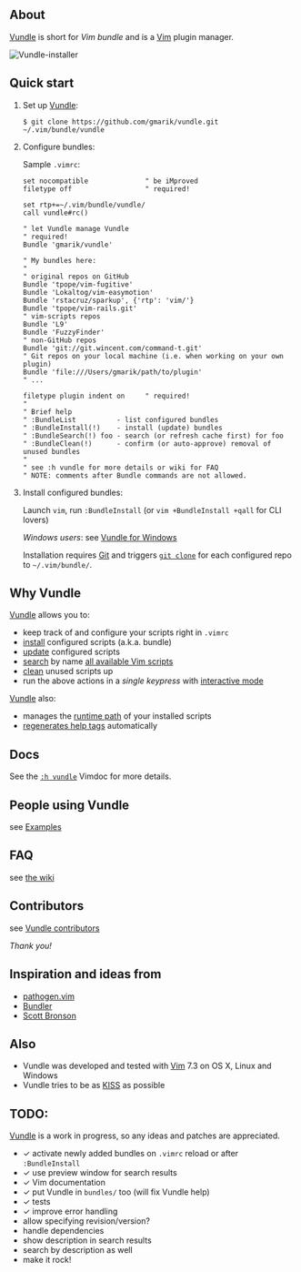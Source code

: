 ## About

[Vundle] is short for _Vim bundle_ and is a [Vim] plugin manager.

![Vundle-installer](http://25.media.tumblr.com/tumblr_m8m96w06G81r39828o1_1280.png)

## Quick start

1. Set up [Vundle]:

   ```
   $ git clone https://github.com/gmarik/vundle.git ~/.vim/bundle/vundle
   ```

2. Configure bundles:

   Sample `.vimrc`:

   ```vim
   set nocompatible              " be iMproved
   filetype off                  " required!
   
   set rtp+=~/.vim/bundle/vundle/
   call vundle#rc()
   
   " let Vundle manage Vundle
   " required! 
   Bundle 'gmarik/vundle'
   
   " My bundles here:
   "
   " original repos on GitHub
   Bundle 'tpope/vim-fugitive'
   Bundle 'Lokaltog/vim-easymotion'
   Bundle 'rstacruz/sparkup', {'rtp': 'vim/'}
   Bundle 'tpope/vim-rails.git'
   " vim-scripts repos
   Bundle 'L9'
   Bundle 'FuzzyFinder'
   " non-GitHub repos
   Bundle 'git://git.wincent.com/command-t.git'
   " Git repos on your local machine (i.e. when working on your own plugin)
   Bundle 'file:///Users/gmarik/path/to/plugin'
   " ...
   
   filetype plugin indent on     " required!
   "
   " Brief help
   " :BundleList          - list configured bundles
   " :BundleInstall(!)    - install (update) bundles
   " :BundleSearch(!) foo - search (or refresh cache first) for foo
   " :BundleClean(!)      - confirm (or auto-approve) removal of unused bundles
   "
   " see :h vundle for more details or wiki for FAQ
   " NOTE: comments after Bundle commands are not allowed.
   ```

3. Install configured bundles:

   Launch `vim`, run `:BundleInstall` 
   (or `vim +BundleInstall +qall` for CLI lovers)

   *Windows users*: see [Vundle for Windows](https://github.com/gmarik/vundle/wiki/Vundle-for-Windows)

   Installation requires [Git] and triggers [`git clone`](http://gitref.org/creating/#clone) for each configured repo to `~/.vim/bundle/`.


## Why Vundle

[Vundle] allows you to:

- keep track of and configure your scripts right in `.vimrc`
- [install] configured scripts (a.k.a. bundle) 
- [update] configured scripts
- [search] by name [all available Vim scripts]
- [clean] unused scripts up
- run the above actions in a *single keypress* with [interactive mode]

[Vundle] also:

- manages the [runtime path] of your installed scripts
- [regenerates help tags][helptags] automatically

## Docs

See the [`:h vundle`](https://github.com/gmarik/vundle/blob/master/doc/vundle.txt) Vimdoc for more details.

## People using Vundle

see [Examples](https://github.com/gmarik/vundle/wiki/Examples)

## FAQ

see [the wiki](https://github.com/gmarik/vundle/wiki#faq)

## Contributors

see [Vundle contributors](https://github.com/gmarik/vundle/graphs/contributors)

*Thank you!*

## Inspiration and ideas from

* [pathogen.vim]
* [Bundler]
* [Scott Bronson](http://github.com/bronson)

## Also

* Vundle was developed and tested with [Vim] 7.3 on OS X, Linux and Windows
* Vundle tries to be as [KISS](http://en.wikipedia.org/wiki/KISS_principle) as possible

## TODO:
[Vundle] is a work in progress, so any ideas and patches are appreciated.

* ✓ activate newly added bundles on `.vimrc` reload or after `:BundleInstall`
* ✓ use preview window for search results
* ✓ Vim documentation
* ✓ put Vundle in `bundles/` too (will fix Vundle help)
* ✓ tests
* ✓ improve error handling
* allow specifying revision/version?
* handle dependencies
* show description in search results
* search by description as well
* make it rock!

[Vundle]:http://github.com/gmarik/vundle
[pathogen.vim]:http://github.com/tpope/vim-pathogen/
[Bundler]:https://github.com/bundler/bundler
[Vim]:http://www.vim.org
[Git]:http://git-scm.com
[all available Vim scripts]:http://vim-scripts.org/vim/scripts.html
[helptags]:http://vimdoc.sourceforge.net/htmldoc/helphelp.html#:helptags
[runtime path]:http://vimdoc.sourceforge.net/htmldoc/options.html#%27runtimepath%27

[install]:https://github.com/gmarik/vundle/blob/master/doc/vundle.txt#L115-129
[update]:https://github.com/gmarik/vundle/blob/master/doc/vundle.txt#L131-137
[search]:https://github.com/gmarik/vundle/blob/master/doc/vundle.txt#L139-161
[clean]:https://github.com/gmarik/vundle/blob/master/doc/vundle.txt#L171-L183
[interactive mode]:https://github.com/gmarik/vundle/blob/master/doc/vundle.txt#L186-213
